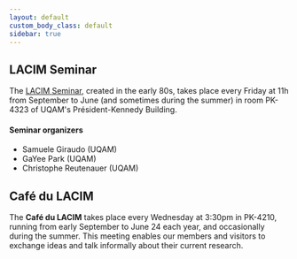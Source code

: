 ```yaml
---
layout: default
custom_body_class: default
sidebar: true
---
```


## LACIM Seminar

The [LACIM Seminar](seminaire.html),
created in the early 80s,
takes place every Friday at 11h from September to June (and sometimes during the summer)
in room PK-4323 of UQAM's Président-Kennedy Building.

#### Seminar organizers
- Samuele Giraudo (UQAM)
- GaYee Park (UQAM)
- Christophe Reutenauer (UQAM)

## Café du LACIM

The **Café du LACIM** takes place every Wednesday at 3:30pm in PK-4210,
running from early September to June 24 each year, and occasionally during the summer.
This meeting enables our members and visitors to exchange ideas and talk
informally about their current research.
